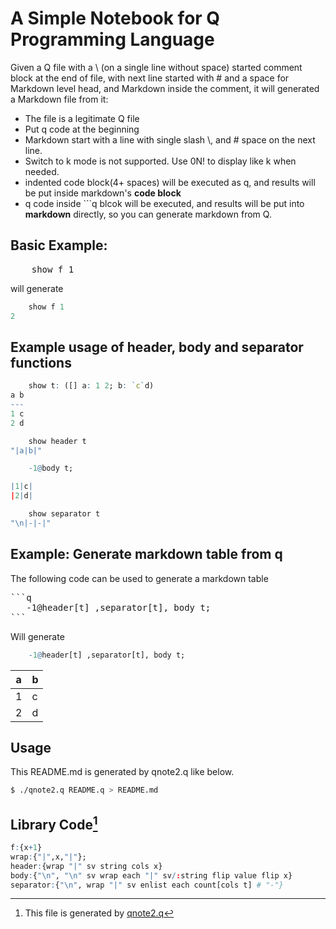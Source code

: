 # A Simple Notebook for Q Programming Language

Given a Q file with a \ (on a single line without space) started comment block at the end of file, with next line
started with # and a space for Markdown level head, and Markdown inside the comment, it will generated a Markdown file
from it:

* The file is a legitimate Q file
* Put q code at the beginning
* Markdown start with a line with single slash \\, and # space on the next line.
* Switch to k mode is not supported. Use 0N! to display like k when needed.
* indented code block(4+ spaces) will be executed as q, and results will be put inside markdown's **code block**
* q code inside ```q blcok will be executed, and results will be put into **markdown** directly, so you
can generate markdown from Q.

## Basic Example:

<pre>
    show f 1
</pre>
will generate
~~~q
    show f 1
2
~~~

## Example usage of header, body and separator functions
~~~q
    show t: ([] a: 1 2; b: `c`d)
a b
---
1 c
2 d
~~~
~~~q
    show header t
"|a|b|"
~~~
~~~q
    -1@body t;

|1|c|
|2|d|
~~~
~~~q
    show separator t
"\n|-|-|"
~~~

## Example: Generate markdown table from q

The following code can be used to generate a markdown table
<pre>
```q
   -1@header[t] ,separator[t], body t;
```    
</pre>
Will generate
~~~q
    -1@header[t] ,separator[t], body t;
~~~
|a|b|
|-|-|
|1|c|
|2|d|

## Usage
This README.md is generated by qnote2.q like below.
```bash
$ ./qnote2.q README.q > README.md
```

## Library Code[^1]
~~~q
f:{x+1}
wrap:{"|",x,"|"};
header:{wrap "|" sv string cols x}
body:{"\n", "\n" sv wrap each "|" sv/:string flip value flip x}
separator:{"\n", wrap "|" sv enlist each count[cols t] # "-"}
~~~

[^1]: This file is generated by [qnote2.q](https://github.com/co-dh/qnote)
